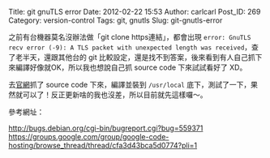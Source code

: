 Title: git gnuTLS error
Date: 2012-02-22 15:53
Author: carlcarl
Post_ID: 269
Category: version-control
Tags: git, gnutls
Slug: git-gnutls-error

之前有台機器莫名沒辦法做「git clone https連結」，都會出現 `error: GnuTLS
recv error (-9): A TLS packet with unexpected length was
received`，查了老半天，還跟其他台的 git 比較設定，還是找不到答案，後來看到有人自己抓下來編譯好像就OK，所以我也想說自己抓 source code 下來試試看好了 XD。

去[官網][]抓了 source code
下來，編譯並裝到 `/usr/local` 底下，測試了一下，果然就可以了！反正更新啥的我也沒差，所以目前就先這樣囉～。

參考網址：  

<http://bugs.debian.org/cgi-bin/bugreport.cgi?bug=559371>  
<https://groups.google.com/group/google-code-hosting/browse_thread/thread/cfa3d43bca5d0774?pli=1>

  [官網]: http://git-scm.com/download
